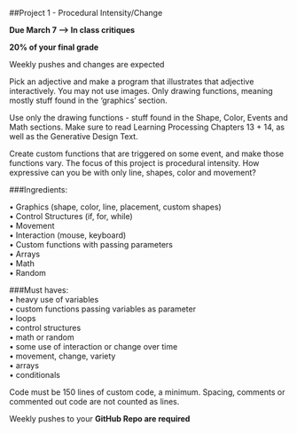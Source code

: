 ##Project 1 - Procedural Intensity/Change

**Due March 7 --> In class critiques**

**20% of your final grade**

Weekly pushes and changes are expected

Pick an adjective and make a program that illustrates that adjective interactively. You may not use images.  Only drawing functions, meaning mostly stuff found in the ‘graphics’ section.

Use only the drawing functions - stuff found in the Shape, Color, Events and Math sections. Make sure to read Learning Processing Chapters 13 + 14, as well as the Generative Design Text.

Create custom functions that are triggered on some event, and make those functions vary. The focus of this project is procedural intensity. How expressive can you be with only line, shapes, color and movement?

###Ingredients: <br>

• Graphics (shape, color, line, placement, custom shapes) <br>
• Control Structures (if, for, while) <br>
• Movement <br>
• Interaction (mouse, keyboard)<br>
• Custom functions with passing parameters<br>
• Arrays<br>
• Math <br>
• Random <br>

###Must haves: 
<br>
	• heavy use of variables<br>
	• custom functions passing variables as parameter <br>
	• loops <br>
	• control structures <br>
	• math or random <br>
	• some use of interaction or change over time <br>
	• movement, change, variety <br>
	• arrays <br>
	• conditionals <br>

	


Code must be 150 lines of custom code, a minimum. Spacing, comments or commented out code are not counted as lines.

Weekly pushes to your **GitHub Repo are required**